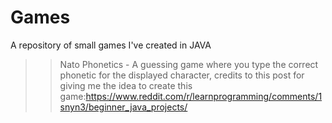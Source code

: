 # Games
A repository of small games I've created in JAVA
>>Nato Phonetics - A guessing game where you type the correct phonetic for the displayed character,
credits to this post for giving me the idea to create this game:https://www.reddit.com/r/learnprogramming/comments/1snyn3/beginner_java_projects/
